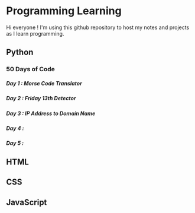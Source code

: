 # Programming Learning

Hi everyone ! 
I'm using this github repository to host my notes and projects as I learn programming.

## Python

### 50 Days of Code
##### Day 1 : Morse Code Translator
##### Day 2 : Friday 13th Detector
##### Day 3 : IP Address to Domain Name
##### Day 4 : 
##### Day 5 : 

## HTML

## CSS

## JavaScript